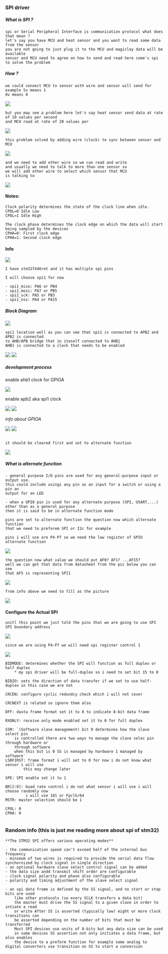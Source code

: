 ### SPI driver

##### What is SPI ?

```
spi or Serial Peripheral Interface is communication protocol what does that mean ?
let's say you have MCU and heat sensor and you want to read some data from the sensor
you are not going to just plug it to the MCU and magiclay data will be available
sensor and MCU need to agree on how to send and read here come's spi to solve the problem
```

##### How ?

```
we could connect MCU to sensor with wire and sensor will send for example 5v means 1
0v means 0
```

![](./pics/spi_protocol_construct.png)

````
but you may see a problem here let's say heat sensor send data at rate of 10 values per second
and MCU read at rate of 20 values per
````

![](./pics/spi_timing_problem.jpg)

```
this problem solved by adding wire (clock) to sync between sensor and MCU
```

![](./pics/spi_clock.png)

```
and we need to add other wire so we can read and write
and usually we need to talk to more than one sensor so 
we will add other wire to select which sensor that MCU
is talking to
```

![](./pics/spi_theory_done.png)


#### Notes:

```
Clock polarity determines the state of the clock line when idle.
CPOL=0 Idle Low
CPOL=1 Idle High
```

````
The clock phase determines the clock edge on which the data will start
being sampled by the devices
CPHA=0: First clock edge
CPHA=1: Second clock edge
````

#### Info

![](./pics/board_pinout.png)

```
I have stm32f446ret and it has multiple spi pins

I will choose spi1 for now

- spi1_miso: PA6 or PB4
- spi1_mosi: PA7 or PB5
- spi1_sck: PA5 or PB3
- spi1_nss: PA4 or PA15

```

##### Block Diagram

![](./pics/block_diagram.png)

````
spi1 location well as you can see that spi1 is connected to APB2 and APB2 is connected
to AHB/APB bridge that in iteself connected to AHB1
AHB1 is connected to a clock that needs to be enabled
````

![](./pics/block_diagram_spi1.png)
![](./pics/why_enable_clocks.png)

##### development process

enable ahb1 clock for GPIOA

![](./pics/enable_gpio_clock.png)

enable apb2 aka spi1 clock

![](./pics/enable_apb2_spi_clock.png)
![](./pics/enable_apb2_spi_clock_set.png)


*info about GPIOA*

![](./pics/set_gpioa.png)
![](./pics/set_gpioa_moder.png)

```

it should be cleared first and set to alternate function

```
![](./pics/clear_gpioa_moder.png)

##### *What is alternate function*

```
- general purpose I/O pins are used for any general-purpose input or output use.
this could include usingi any pin as an input for a switch or using a pin an
output for an LED

- when a GPIO pin is used for any alternate purpose (SPI, USART,...) other than as a general purpose
then it is said to be in alternate function mode
```

```
pins are set to alternate function the question now which alternate function
that we need to preforem SPI or I2c for example

pins i will use are P4-P7 so we need the low register of GPIO alternate function
```

![](./pics/alternate_low_register.png)

```
the question now what value we should put AF0? AF1? ...AF15?
well we can get that data from datasheet from the pic below you can see
that AF5 is representing SPI1
```

![](./pics/alternate_function_map.png)

````
from info above we need to fill as the picture
````

![](./pics/alternate_function_set.png)


#### Configure the Actual SPI

````
unitl this point we just told the pins that we are going to use SPI
SPI boundary address
````

![](./pics/spi_boundary_address.png)

````
since we are using P4-P7 we will need spi register control 1
````

![](./pics/spi_cr1.png)


````
BIDMODE: determines whether the SPI will function as full duplex or half duplex
	* my spi driver will be full-duplex so i need to set bit 15 to 0

BIDIO: sets the direction of data transfer if we set to use half-duplex in this case we are not

CRCEN: configure cyclic redundcy check which i will not cover

CRCNEXT is related so ignore them also

DFF: dasta frame format	set it to 0 to indicate 8-bit data frame

RXONLY: receive only mode enabled set it to 0 for full duplex

SSM: `(Software slave management) bit 9 determines how the slave select pin
	is controlled there are two ways to manage the slave selec pin through hardware or
	through software
	when this bit is 0 SS is managed by hardware 1 managed by software`
LSBFIRST: frame format i will set to 0 for now i do not know what sensor i will use
		this may change later

SPE: SPI enable set it to 1

BR[2:0]: buad rate control i do not what sensor i will use i will choose randomly now
		 i will use 101 or Fpclk/64
MSTR: master selection should be 1

CPOL: 0
CPHA: 0


````

### Random info (this is just me reading more about spi of stm32)

```
**The STM32 SPI offers various operating modes**

- the communication speed can't exceed half of the internal bus frequency
- minimum of two wires is required to provide the serial data flow synchornized by clock signal in single direction
- an optional hardware slave select control signal can be added
- the data size andd transmit shift order are configurable
- clock signal polarity and phase also configurable
- polarity and timing adjustment of the slave select signal

- an spi data frame is defined by the SS signal, and no start or stop bits are used
	like other protocols (so every SCLK transfers a data bit)
	the master must drive the SS signal to a given slave in order to intiate a read
	or write After SS is asserted (typically low) eight or more clock transitions can
	be asserted depending on the number of bits that must be transferred
	Most SPI devices use units of 8-bits but any data size can be used
	in some devices SS assertion not only initiates a data frame, but also enables
	the device to a preform function for example some analog to digital converters use transition on SS to start a conversion
```
